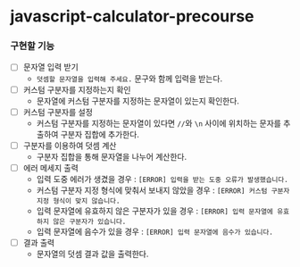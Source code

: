 # javascript-calculator-precourse

### 구현할 기능

- [ ] 문자열 입력 받기
    - `덧셈할 문자열을 입력해 주세요.` 문구와 함께 입력을 받는다.
- [ ] 커스텀 구분자를 지정하는지 확인
    - 문자열에 커스텀 구분자를 지정하는 문자열이 있는지 확인한다.
- [ ] 커스텀 구분자를 설정
    - 커스텀 구분자를 지정하는 문자열이 있다면 `//`와 `\n` 사이에 위치하는 문자를 추출하여 구분자 집합에 추가한다.
- [ ] 구분자를 이용하여 덧셈 계산
    - 구분자 집합을 통해 문자열을 나누어 계산한다.
- [ ] 에러 메세지 출력
    - 입력 도중 에러가 생겼을 경우 : `[ERROR] 입력을 받는 도중 오류가 발생했습니다.`
    - 커스텀 구분자 지정 형식에 맞춰서 보내지 않았을 경우 : `[ERROR] 커스텀 구분자 지정 형식이 맞지 않습니다.`
    - 입력 문자열에 유효하지 않은 구분자가 있을 경우 : `[ERROR] 입력 문자열에 유효하지 않은 구분자가 있습니다.`
    - 입력 문자열에 음수가 있을 경우 : `[ERROR] 입력 문자열에 음수가 있습니다.`
- [ ] 결과 출력
    - 문자열의 덧셈 결과 값을 출력한다.